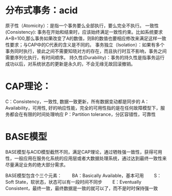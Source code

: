 # 分布式事务：acid
原子性（Atomicity）：是指一个事务要么全部执行，要么完全不执行。
一致性(Consistency): 事务在开始和结束时，应该始终满足一致性约束。比如系统要求A+B=100,那么事务如果改变了A的数值，则B的数值也要相应修改来满足这样一致性要求；与CAP中的C代表的含义是不同的。
事务独立（Isolation）：如果有多个事务同时执行，彼此之间不需要知晓对方的存在，而且执行时互不影响，事务之间需要序列化执行，有时间顺序。
持久性(Durability)：事务的持久性是指事务运行成功以后，对系统状态的更新是永久的，不会无缘无故回滚撤销。

# CAP理论：
C：Consistency，一致性, 数据一致更新，所有数据变动都是同步的
A：Availability，可用性, 好的响应性能，完全的可用性指的是在任何故障模型下，服务都会在有限的时间处理响应
P：Partition tolerance，分区容错性，可靠性


# BASE模型
BASE模型与ACID模型截然不同，满足CAP理论，通过牺牲强一致性，获得可用性，一般应用在服务化系统的应用层或者大数据处理系统，通过达到最终一致性来尽量满足业务的绝大部分需求。 

BASE模型包含个三个元素：
　　BA：Basically Available，基本可用
　　S：Soft State，软状态，状态可以有一段时间不同步
　　E：Eventually Consistent，最终一致，最终数据是一致的就可以了，而不是时时保持强一致